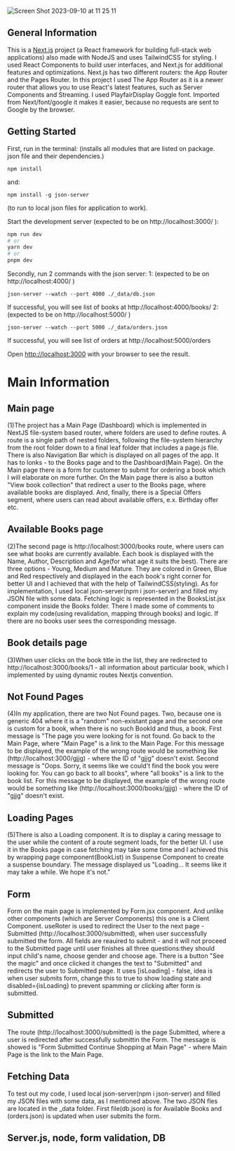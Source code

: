 ![Screen Shot 2023-09-10 at 11 25 11](https://github.com/juliadavydenko/my-best-book/assets/98152890/55938939-30d6-499a-9f50-08ad99c050dc)

## General Information

This is a [Next.js](https://nextjs.org/) project (a React framework for building full-stack web applications) also made with NodeJS and uses TailwindCSS for styling. I used React Components to build user interfaces, and Next.js for additional features and optimizations. Next.js has two different routers: the App Router and the Pages Router. In this project I used The App Router as it is a newer router that allows you to use React's latest features, such as Server Components and Streaming. I used PlayfairDisplay Goggle font. Imported from Next/font/google it makes it easier, because no requests are sent to Google by the browser.

## Getting Started

First, run in the terminal:
(installs all modules that are listed on package. json file and their dependencies.)

```
npm install
```

and:

```
npm install -g json-server
```

(to run to local json files for application to work).

Start the development server (expected to be on http://localhost:3000/ ):

```bash
npm run dev
# or
yarn dev
# or
pnpm dev
```

Secondly, run 2 commands with the json server:
1: (expected to be on http://localhost:4000/ )

```
json-server --watch --port 4000 ./_data/db.json
```

If successful, you will see list of books at http://localhost:4000/books/
2: (expected to be on http://localhost:5000/ )

```
json-server --watch --port 5000 ./_data/orders.json
```

If successful, you will see list of orders at http://localhost:5000/orders

Open [http://localhost:3000](http://localhost:3000) with your browser to see the result.

# Main Information

## Main page

(1)The project has a Main Page (Dashboard) which is implemented in NextJS file-system based router, where folders are used to define routes. A route is a single path of nested folders, following the file-system hierarchy from the root folder down to a final leaf folder that includes a page.js file.
There is also Navigation Bar which is displayed on all pages of the app. It has to lonks - to the Books page and to the Dashboard(Main Page).
On the Main page there is a form for customer to submit for ordering a book which I will elaborate on more further.
On the Main page there is also a button "View book collection" that redirect a user to the Books page, where available books are displayed.
And, finally, there is a Special Offers segment, where users can read about available offers, e.x. Birthday offer etc.

## Available Books page

(2)The second page is http://localhost:3000/books route, where users can see what books are currently available. Each book is displayed with the Name, Author, Description and Age(for what age it suits the best). There are three options - Young, Medium and Mature. They are colored in Green, Blue and Red respectively and displayed in the each book's right corner for better UI and I achieved that with the help of TailwindCSS(styling). As for implementation, I used local json-server(npm i json-server) and filled my JSON file with some data. Fetching logic is represented in the BooksList.jsx component inside the Books folder. There I made some of comments to explain my code(using revalidation, mapping through books) and logic. If there are no books user sees the corresponding message.

## Book details page

(3)When user clicks on the book title in the list, they are redirected to http://localhost:3000/books/1 - all information about particular book, which I implemented by using dynamic routes Nextjs convention.

## Not Found Pages

(4)In my application, there are two Not Found pages. Two, because one is generic 404 where it is a "random" non-existant page and the second one is custom for a book, when there is no such BookId and thus, a book. First message is "The page you were looking for is not found. Go back to the Main Page, where "Main Page" is a link to the Main Page. For this message to be displayed, the example of the wrong route would be something like (http://localhost:3000/gjjg) - where the ID of "gjjg" doesn't exist.
Second message is "Oops. Sorry, it seems like we could't find the book you were looking for. You can go back to all books", where "all books" is a link to the book list. For this message to be displayed, the example of the wrong route would be something like (http://localhost:3000/books/gjjg) - where the ID of "gjjg" doesn't exist.

## Loading Pages

(5)There is also a Loading component. It is to display a caring message to the user while the content of a route segment loads, for the better UI. I use it in the Books page in case fetching may take some time and I achieved this by wrapping page component(BookList) in Suspense Component to create a suspense boundary. The message displayed us "Loading... It seems like it may take a while. We hope it's not."

## Form

Form on the main page is implemented by Form.jsx component. And unlike other components (which are Server Components) this one is a Client Component. useRoter is used to redirect the User to the next page - Submitted (http://localhost:3000/submitted), when user successfully submitted the form. All fields are reauired to submit - and it will not proceed to the Submitted page until user finishes all three questions:they should input child's name, choose gender and choose age. There is a button "See the magic" and once clicked it changes the text to "Submitted" and redirects the user to Submitted page. It uses [isLoading] - false, idea is when user submits form, change this to true to show loading state and disabled={isLoading} to prevent spamming or clicking after form is submitted.

## Submitted

The route (http://localhost:3000/submitted) is the page Submitted, where a user is redirected after successfully submittin the Form. The message is showed is "Form Submitted
Continue Shopping at Main Page" - where Main Page is the link to the Main Page.

## Fetching Data

To test out my code, I used local json-server(npm i json-server) and filled my JSON files with some data, as I mentioned above. The two JSON fles are located in the \_data folder. First file(db.json) is for Available Books and (orders.json) is updated when user submits the form.

## Server.js, node, form validation, DB
